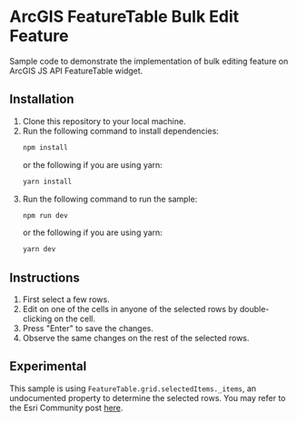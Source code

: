 # ArcGIS FeatureTable Bulk Edit Feature

Sample code to demonstrate the implementation of bulk editing feature on ArcGIS JS API FeatureTable widget.

## Installation
1. Clone this repository to your local machine.
2. Run the following command to install dependencies:
    ```cmd
    npm install
    ```
    or the following if you are using yarn:
    ```cmd
    yarn install
    ```
3. Run the following command to run the sample:
    ```cmd
    npm run dev
    ```
    or the following if you are using yarn:
    ```cmd
    yarn dev
    ```

## Instructions
1. First select a few rows.
2. Edit on one of the cells in anyone of the selected rows by double-clicking on the cell.
3. Press "Enter" to save the changes.
4. Observe the same changes on the rest of the selected rows.

## Experimental
This sample is using `FeatureTable.grid.selectedItems._items`, an undocumented property to determine the selected rows. You may refer to the Esri Community post [here](https://community.esri.com/t5/arcgis-api-for-javascript-questions/featuretable-get-selected-rows/td-p/1158129).
